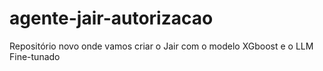 # agente-jair-autorizacao
Repositório novo onde vamos criar o Jair com o modelo XGboost e o LLM Fine-tunado
